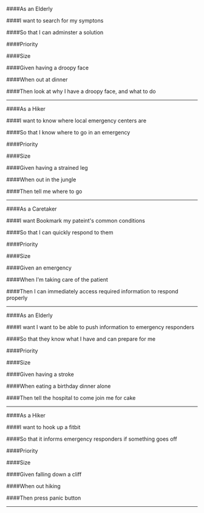 ####As an
Elderly

####I want
to search for my symptons

####So that
I can adminster a solution

####Priority


####Size


####Given
having a droopy face

####When
out at dinner

####Then
look at why I have a droopy face, and what to do

--------------------
####As a
Hiker

####I want
to know where local emergency centers are

####So that
I know where to go in an emergency

####Priority


####Size


####Given
having a strained leg

####When
out in the jungle

####Then
tell me where to go

--------------------
####As a
Caretaker

####I want
Bookmark my pateint's common conditions

####So that
I can quickly respond to them

####Priority


####Size


####Given
an emergency

####When
I'm taking care of the patient

####Then
I can immediately access required information to respond properly

--------------------
####As an
Elderly

####I want
I want to be able to push information to emergency responders

####So that
they know what I have and can prepare for me

####Priority


####Size


####Given
having a stroke

####When
eating a birthday dinner alone

####Then
tell the hospital to come join me for cake

--------------------
####As a
Hiker

####I want
to hook up a fitbit

####So that
it informs emergency responders if something goes off

####Priority


####Size


####Given
falling down a cliff

####When
out hiking

####Then
press panic button

--------------------
